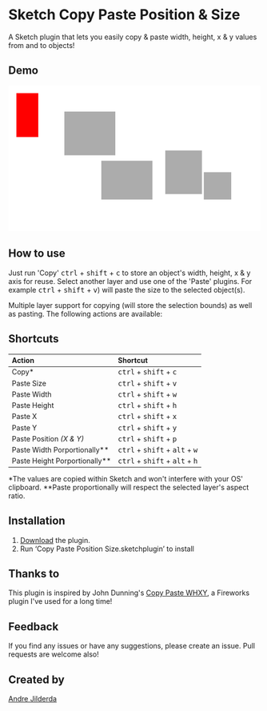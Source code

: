 # Sketch Copy Paste Position & Size
A Sketch plugin that lets you easily copy & paste width, height, x & y values from and to objects!

## Demo
![Using Copy Paste Position & Size](demo-copy-paste-position-size.gif)

## How to use
Just run 'Copy' <kbd>ctrl</kbd> + <kbd>shift</kbd> + <kbd>c</kbd> to store an object's width, height, x & y axis for reuse. Select another layer and use one of the 'Paste' plugins. For example <kbd>ctrl</kbd> + <kbd>shift</kbd> + <kbd>v</kbd>) will paste the size to the selected object(s).

Multiple layer support for copying (will store the selection bounds) as well as pasting. The following actions are available:

## Shortcuts
| Action     | Shortcut |
| :------- | :---- |
| Copy* | <kbd>ctrl</kbd> + <kbd>shift</kbd> + <kbd>c</kbd> |
| Paste Size | <kbd>ctrl</kbd> + <kbd>shift</kbd> + <kbd>v</kbd> |
| Paste Width    | <kbd>ctrl</kbd> + <kbd>shift</kbd> + <kbd>w</kbd>   |
| Paste Height    | <kbd>ctrl</kbd> + <kbd>shift</kbd> + <kbd>h</kbd>   |
| Paste X    | <kbd>ctrl</kbd> + <kbd>shift</kbd> + <kbd>x</kbd>   |
| Paste Y    | <kbd>ctrl</kbd> + <kbd>shift</kbd> + <kbd>y</kbd>   |
| Paste Position *(X & Y)*    | <kbd>ctrl</kbd> + <kbd>shift</kbd> + <kbd>p</kbd>   |
| Paste Width Porportionally**    | <kbd>ctrl</kbd> + <kbd>shift</kbd> + <kbd>alt</kbd> + <kbd>w</kbd>   |
| Paste Height Porportionally**    | <kbd>ctrl</kbd> + <kbd>shift</kbd> + <kbd>alt</kbd> + <kbd>h</kbd>   |

\*The values are copied within Sketch and won't interfere with your OS' clipboard.
\**Paste proportionally will respect the selected layer's aspect ratio.

## Installation
 1. [Download](https://github.com/ANGIstudio/Copy-Paste-Position-Size/archive/master.zip) the plugin.
 2. Run ‘Copy Paste Position Size.sketchplugin’ to install

## Thanks to
This plugin is inspired by John Dunning's [Copy Paste WHXY](http://johndunning.com/fireworks/about/CopyPasteWHXY), a Fireworks plugin I've used for a long time!

## Feedback
If you find any issues or have any suggestions, please create an issue. Pull requests are welcome also!

## Created by
[Andre Jilderda](https://github.com/ajilderda)
